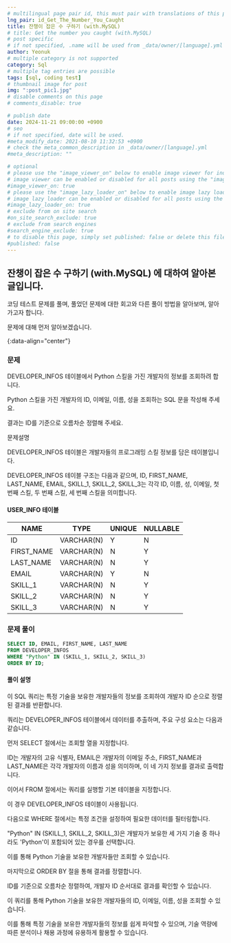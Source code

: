 ```yaml
---
# multilingual page pair id, this must pair with translations of this page. (This name must be unique)
lng_pair: id_Get_The_Number_You_Caught
title: 잔챙이 잡은 수 구하기 (with.MySQL)
# title: Get the number you caught (with.MySQL)
# post specific
# if not specified, .name will be used from _data/owner/[language].yml
author: Yeonuk
# multiple category is not supported
category: Sql
# multiple tag entries are possible
tags: [sql, coding test]
# thumbnail image for post
img: ":post_pic1.jpg"
# disable comments on this page
# comments_disable: true

# publish date
date: 2024-11-21 09:00:00 +0900
# seo
# if not specified, date will be used.
#meta_modify_date: 2021-08-10 11:32:53 +0900
# check the meta_common_description in _data/owner/[language].yml
#meta_description: ""

# optional
# please use the "image_viewer_on" below to enable image viewer for individual pages or posts (_posts/ or [language]/_posts folders).
# image viewer can be enabled or disabled for all posts using the "image_viewer_posts: true" setting in _data/conf/main.yml.
#image_viewer_on: true
# please use the "image_lazy_loader_on" below to enable image lazy loader for individual pages or posts (_posts/ or [language]/_posts folders).
# image lazy loader can be enabled or disabled for all posts using the "image_lazy_loader_posts: true" setting in _data/conf/main.yml.
#image_lazy_loader_on: true
# exclude from on site search
#on_site_search_exclude: true
# exclude from search engines
#search_engine_exclude: true
# to disable this page, simply set published: false or delete this file
#published: false
---
```


<!-- outline-start -->

## 잔챙이 잡은 수 구하기 (with.MySQL) 에 대하여 알아본 글입니다.

코딩 테스트 문제를 풀며, 풀었던 문제에 대한 회고와 다른 풀이 방법을 알아보며, 알아가고자 합니다.

문제에 대해 먼저 알아보겠습니다.

{:data-align="center"}

<!-- outline-end -->

### 문제

DEVELOPER_INFOS 테이블에서 Python 스킬을 가진 개발자의 정보를 조회하려 합니다.

Python 스킬을 가진 개발자의 ID, 이메일, 이름, 성을 조회하는 SQL 문을 작성해 주세요.

결과는 ID를 기준으로 오름차순 정렬해 주세요.

문제설명

DEVELOPER_INFOS 테이블은 개발자들의 프로그래밍 스킬 정보를 담은 테이블입니다.

DEVELOPER_INFOS 테이블 구조는 다음과 같으며, ID, FIRST_NAME, LAST_NAME, EMAIL, SKILL_1, SKILL_2, SKILL_3는 각각 ID, 이름, 성, 이메일, 첫 번째 스킬, 두 번째 스킬, 세 번째 스킬을 의미합니다.

#### USER_INFO 테이블

<!-- #### 제한사항

- a의 길이는 1 이상 1,000,000 이하입니다.
- a[i]는 i+1 번째 풍선에 써진 숫자를 의미합니다.
- a의 모든 수는 -1,000,000,000 이상 1,000,000,000 이하인 정수입니다.
- a의 모든 수는 서로 다릅니다. -->

<!-- #### 입출력 예 -->

| NAME       | TYPE       | UNIQUE | NULLABLE |
| ---------- | ---------- | ------ | -------- |
| ID         | VARCHAR(N) | Y      | N        |
| FIRST_NAME | VARCHAR(N) | N      | Y        |
| LAST_NAME  | VARCHAR(N) | N      | Y        |
| EMAIL      | VARCHAR(N) | Y      | N        |
| SKILL_1    | VARCHAR(N) | N      | Y        |
| SKILL_2    | VARCHAR(N) | N      | Y        |
| SKILL_3    | VARCHAR(N) | N      | Y        |

### 문제 풀이

```sql
SELECT ID, EMAIL, FIRST_NAME, LAST_NAME
FROM DEVELOPER_INFOS
WHERE "Python" IN (SKILL_1, SKILL_2, SKILL_3)
ORDER BY ID;
```

#### 풀이 설명

이 SQL 쿼리는 특정 기술을 보유한 개발자들의 정보를 조회하여 개발자 ID 순으로 정렬된 결과를 반환합니다.

쿼리는 DEVELOPER_INFOS 테이블에서 데이터를 추출하며, 주요 구성 요소는 다음과 같습니다.

먼저 SELECT 절에서는 조회할 열을 지정합니다.

ID는 개발자의 고유 식별자, EMAIL은 개발자의 이메일 주소, FIRST_NAME과 LAST_NAME은 각각 개발자의 이름과 성을 의미하며, 이 네 가지 정보를 결과로 출력합니다.

이어서 FROM 절에서는 쿼리를 실행할 기본 테이블을 지정합니다.

이 경우 DEVELOPER_INFOS 테이블이 사용됩니다.

다음으로 WHERE 절에서는 특정 조건을 설정하여 필요한 데이터를 필터링합니다.

"Python" IN (SKILL_1, SKILL_2, SKILL_3)은 개발자가 보유한 세 가지 기술 중 하나라도 'Python'이 포함되어 있는 경우를 선택합니다.

이를 통해 Python 기술을 보유한 개발자들만 조회할 수 있습니다.

마지막으로 ORDER BY 절을 통해 결과를 정렬합니다.

ID를 기준으로 오름차순 정렬하여, 개발자 ID 순서대로 결과를 확인할 수 있습니다.

이 쿼리를 통해 Python 기술을 보유한 개발자들의 ID, 이메일, 이름, 성을 조회할 수 있습니다.

이를 통해 특정 기술을 보유한 개발자들의 정보를 쉽게 파악할 수 있으며, 기술 역량에 따른 분석이나 채용 과정에 유용하게 활용할 수 있습니다.

